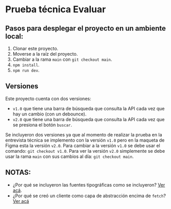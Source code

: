 # Prueba técnica Evaluar

## Pasos para desplegar el proyecto en un ambiente local:

1. Clonar este proyecto.
2. Moverse a la raíz del proyecto.
3. Cambiar a la rama `main` con `git checkout main`.
4. `npm install`.
5. `npm run dev`.

## Versiones

Este proyecto cuenta con dos versiones:

- `v1.0` que tiene una barra de búsqueda que consulta la API cada vez que hay un cambio (con un debounce).
- `v2.0` que tiene una barra de búsqueda que consulta la API cada vez que se presiona el botón `buscar`.

Se incluyeron dos versiones ya que al momento de realizar la prueba en la entrevista técnica se implemento
con la versión `v1.0` pero en la maqueta de Figma esta la versión `v2.0`. Para cambiar a la versión `v1.0`
se debe usar el comando: `git checkout v1.0`. Para ver la versión `v2.0` simplemente se debe usar la rama
`main` con sus cambios al día: `git checkout main`.

## NOTAS:

- ¿Por qué se incluyeron las fuentes tipográficas como se incluyeron? [Ver acá](https://v2.chakra-ui.com/community/recipes/using-fonts#option-1-install-with-npm).
- ¿Por qué se creó un cliente como capa de abstracción encima de `fetch`? [Ver acá](https://www.bennadel.com/blog/4179-building-an-api-client-with-the-fetch-api-in-javascript.htm)

